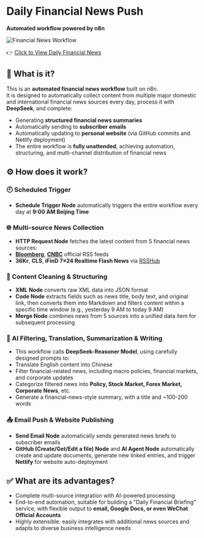 # Daily Financial News Push
**Automated workflow powered by n8n**


![Financial News Workflow](/posts/n8n_posts.png)


<div class="posts-link-box">
  <span class="emoji">👉</span>
  <a class="posts-link-text" href="/en/posts/catalogue/">Click to View Daily Financial News</a>
</div>



## 📌 What is it?

This is an **automated financial news workflow** built on n8n.  
It is designed to automatically collect content from multiple major domestic and international financial news sources every day, process it with **DeepSeek**, and complete:

- Generating **structured financial news summaries**
- Automatically sending to **subscriber emails**
- Automatically updating to **personal website** (via GitHub commits and Netlify deployment)
- The entire workflow is **fully unattended**, achieving automation, structuring, and multi-channel distribution of financial news


## ⚙️ How does it work?


### 🕘 Scheduled Trigger
- **Schedule Trigger Node** automatically triggers the entire workflow every day at **9:00 AM Beijing Time**


### 🌐 Multi-source News Collection
- **HTTP Request Node** fetches the latest content from 5 financial news sources:
- [**Bloomberg**](https://feeds.bloomberg.com/markets/news.rss), [**CNBC**](https://search.cnbc.com/rs/search/combinedcms/view.xml?partnerId=wrss01&id=100727362) official RSS feeds
- **36Kr**, **CLS**, **iFinD 7×24 Realtime Flash News** via [RSSHub](https://docs.rsshub.app/)


### 🧹 Content Cleaning & Structuring
- **XML Node** converts raw XML data into JSON format
- **Code Node** extracts fields such as news title, body text, and original link, then converts them into Markdown and filters content within a specific time window (e.g., yesterday 9 AM to today 9 AM)
- **Merge Node** combines news from 5 sources into a unified data item for subsequent processing


### 🤖 AI Filtering, Translation, Summarization & Writing
- This workflow calls **DeepSeek-Reasoner Model**, using carefully designed prompts to:
- Translate English content into Chinese
- Filter financial-related news, including macro policies, financial markets, and corporate updates
- Categorize filtered news into **Policy, Stock Market, Forex Market, Corporate News**, etc.
- Generate a financial-news-style summary, with a title and ~100-200 words


### 📤 Email Push & Website Publishing
- **Send Email Node** automatically sends generated news briefs to subscriber emails
- **GitHub (Create/Get/Edit a file) Node** and **AI Agent Node** automatically create and update documents, generate new linked entries, and trigger **Netlify** for website auto-deployment


## ✅ What are its advantages?
- Complete multi-source integration with AI-powered processing
- End-to-end automation, suitable for building a "Daily Financial Briefing" service, with flexible output to **email, Google Docs, or even WeChat Official Accounts**
- Highly extensible: easily integrates with additional news sources and adapts to diverse business intelligence needs
